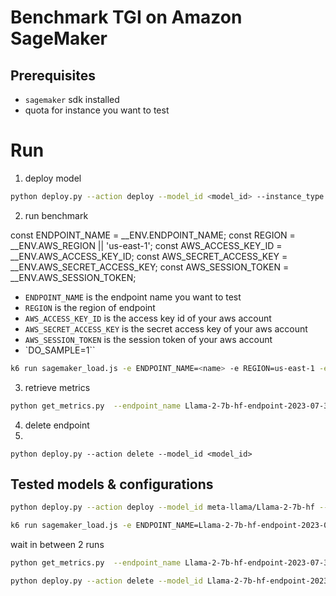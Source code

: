 # Benchmark TGI on Amazon SageMaker

## Prerequisites
* `sagemaker` sdk installed
* quota for instance you want to test

# Run

1. deploy model 

```bash
python deploy.py --action deploy --model_id <model_id> --instance_type <instance_type> --tp_degree <degree>
```

2. run benchmark

const ENDPOINT_NAME = __ENV.ENDPOINT_NAME;
const REGION = __ENV.AWS_REGION || 'us-east-1';
const AWS_ACCESS_KEY_ID = __ENV.AWS_ACCESS_KEY_ID;
const AWS_SECRET_ACCESS_KEY = __ENV.AWS_SECRET_ACCESS_KEY;
const AWS_SESSION_TOKEN = __ENV.AWS_SESSION_TOKEN;

* `ENDPOINT_NAME` is the endpoint name you want to test
* `REGION` is the region of endpoint
* `AWS_ACCESS_KEY_ID` is the access key id of your aws account
* `AWS_SECRET_ACCESS_KEY` is the secret access key of your aws account
* `AWS_SESSION_TOKEN` is the session token of your aws account
* `DO_SAMPLE=1``


```bash
k6 run sagemaker_load.js -e ENDPOINT_NAME=<name> -e REGION=us-east-1 -e AWS_ACCESS_KEY_ID=key_id -e AWS_SECRET_ACCESS_KEY=secret_key -e AWS_SESSION_TOKEN=token -e DO_SAMPLE=1
```

3. retrieve metrics
```bash
python get_metrics.py  --endpoint_name Llama-2-7b-hf-endpoint-2023-07-31-05-50-26-571 --st 1690790829904 --et 1690790829904 --vu 1 --max_vu 2
```

4. delete endpoint
5. 
``` 
python deploy.py --action delete --model_id <model_id>
```


## Tested models & configurations

```bash
python deploy.py --action deploy --model_id meta-llama/Llama-2-7b-hf --instance_type ml.g5.2xlarge --tp_degree 1 --token $(cat ~/.huggingface/token)
```

```bash
k6 run sagemaker_load.js -e ENDPOINT_NAME=Llama-2-7b-hf-endpoint-2023-07-31-05-50-26-571 -e REGION=us-east-1 -e DO_SAMPLE=1 -e AWS_ACCESS_KEY_ID= -e AWS_SECRET_ACCESS_KEY=
```

wait in between 2 runs

```bash
python get_metrics.py  --endpoint_name Llama-2-7b-hf-endpoint-2023-07-31-05-50-26-571 --st 1690790829904 --et 1690790829904 --vu 1 --max_vu 2 --instance_type ml.g5.2xlarge
```

```bash
python deploy.py --action delete --model_id Llama-2-7b-hf-endpoint-2023-07-31-05-50-26-571
```